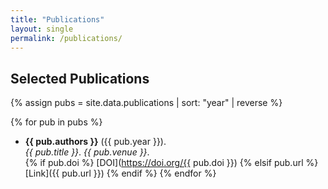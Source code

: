 ```yaml
---
title: "Publications"
layout: single
permalink: /publications/
---
```


## Selected Publications

{% assign pubs = site.data.publications | sort: "year" | reverse %}

{% for pub in pubs %}
- **{{ pub.authors }}** ({{ pub.year }}).  
  *{{ pub.title }}*. _{{ pub.venue }}_.  
  {% if pub.doi %}
    [DOI](https://doi.org/{{ pub.doi }})
  {% elsif pub.url %}
    [Link]({{ pub.url }})
  {% endif %}
{% endfor %}
